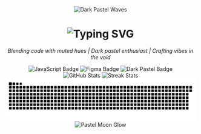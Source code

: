 <div align="center">
  <!-- Header GIF: Dark Pastel Vibe -->
  <img src="https://media.giphy.com/media/v1.Y2lkPTc5MGI3NjExN2ZhYzM0YzQ3MGUzMzg2MzgxNGZhYzNhYzM0YzQ3MGUzMzg2MzgxNGY&rid=giphy.gif" width="500" height="250" alt="Dark Pastel Waves" />
</div>
<!-- Typing Animation for Intro -->
<div align="center">
  <h1>
    <img src="https://readme-typing-svg.herokuapp.com?font=Roboto+Mono&size=35&duration=4000&color=CFA8FF¢er=true&vCenter=true&width=600&lines=Hey,+I'm+Elias;Lost+in+Pastel+Shadows;Code+Meets+Dreams" alt="Typing SVG" />
  </h1>
</div>
<!-- About Me Section -->
<div align="center">
  <p>
    <em>Blending code with muted hues | Dark pastel enthusiast | Crafting vibes in the void</em>
  </p>
</div>
<!-- Badges for Flair -->
<div align="center">
  <img src="https://img.shields.io/badge/Code-JavaScript-9577B2?style=for-the-badge&logo=javascript" alt="JavaScript Badge" />
  <img src="https://img.shields.io/badge/Design-Figma-A98BFF?style=for-the-badge&logo=figma" alt="Figma Badge" />
  <img src="https://img.shields.io/badge/Vibe-Dark+Pastel-D4A5FF?style=for-the-badge" alt="Dark Pastel Badge" />
</div>
<!-- GitHub Stats -->
<div align="center">
  <img src="https://github-readme-stats.vercel.app/api?username=eel-abed&show_icons=true&theme=merko&bg_color=1A1B27&text_color=CFA8FF&icon_color=A98BFF" alt="GitHub Stats" />
  <img src="https://github-readme-streak-stats.herokuapp.com/?user=eel-abed&theme=merko&background=1A1B27&stroke=CFA8FF&ring=A98BFF" alt="Streak Stats" />
</div>
<!-- Contribution Snake -->
<div align="center">
  <img src="https://raw.githubusercontent.com/eel-abed/eel-abed/output/github-snake.svg" alt="Contribution Snake" width="1000" />
</div>
<!-- Footer GIF -->
<div align="center">
  <img src="https://media.giphy.com/media/v1.Y2lkPTc5MGI3NjExYzQ3MGUzMzg2MzgxNGZhYzNhYzM0YzQ3MGUzMzg2MzgxNGZhYzNhY&rid=giphy.gif" width="300" alt="Pastel Moon Glow" />
</div>
